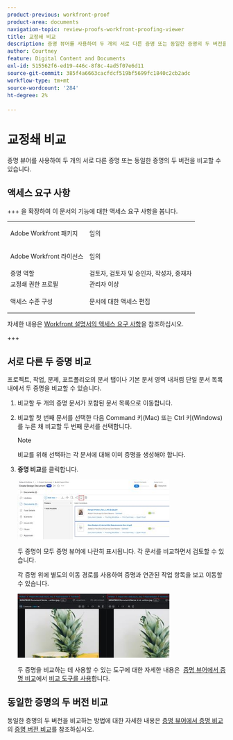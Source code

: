 ```yaml
---
product-previous: workfront-proof
product-area: documents
navigation-topic: review-proofs-workfront-proofing-viewer
title: 교정쇄 비교
description: 증명 뷰어를 사용하여 두 개의 서로 다른 증명 또는 동일한 증명의 두 버전을 비교할 수 있습니다.
author: Courtney
feature: Digital Content and Documents
exl-id: 515562f6-ed19-446c-8f8c-4ad5f07e6d11
source-git-commit: 385f4a6663cacfdcf519bf5699fc1840c2cb2adc
workflow-type: tm+mt
source-wordcount: '284'
ht-degree: 2%

---
```


# 교정쇄 비교

증명 뷰어를 사용하여 두 개의 서로 다른 증명 또는 동일한 증명의 두 버전을 비교할 수 있습니다.

## 액세스 요구 사항

+++ 을 확장하여 이 문서의 기능에 대한 액세스 요구 사항을 봅니다.

<table style="table-layout:auto"> 
 <col> 
 <col> 
 <tbody> 
  <tr> 
   <td role="rowheader">Adobe Workfront 패키지</td> 
   <td> <p>임의</p> </td> 
  </tr> 
  <tr> 
   <td role="rowheader">Adobe Workfront 라이선스</td> 
   <td> <p>임의</p> </td> 
  </tr> 
  <tr> 
   <td role="rowheader">증명 역할 </td> 
   <td>검토자, 검토자 및 승인자, 작성자, 중재자</td> 
  </tr> 
  <tr> 
   <td role="rowheader">교정쇄 권한 프로필 </td> 
   <td>관리자 이상</td> 
  </tr> 
  <tr> 
   <td role="rowheader">액세스 수준 구성</td> 
   <td> <p>문서에 대한 액세스 편집</p> </td> 
  </tr> 
 </tbody> 
</table>

자세한 내용은 [Workfront 설명서의 액세스 요구 사항](/help/quicksilver/administration-and-setup/add-users/access-levels-and-object-permissions/access-level-requirements-in-documentation.md)을 참조하십시오.

+++

## 서로 다른 두 증명 비교

프로젝트, 작업, 문제, 포트폴리오의 문서 탭이나 기본 문서 영역 내처럼 단일 문서 목록 내에서 두 증명을 비교할 수 있습니다.

1. 비교할 두 개의 증명 문서가 포함된 문서 목록으로 이동합니다.
1. 비교할 첫 번째 문서를 선택한 다음 Command 키(Mac) 또는 Ctrl 키(Windows)를 누른 채 비교할 두 번째 문서를 선택합니다.

   >[!NOTE]
   >
   >비교를 위해 선택하는 각 문서에 대해 이미 증명을 생성해야 합니다.

1. **증명 비교**&#x200B;를 클릭합니다.

   <!--
   <p data-mc-conditions="QuicksilverOrClassic.Draft mode">If this button is not visible, ensure that two proofed documents are selected.</p>
   -->

   ![증명 비교](assets/compare-proofs-select-docs-350x138.jpg)

   두 증명이 모두 증명 뷰어에 나란히 표시됩니다. 각 문서를 비교하면서 검토할 수 있습니다.

   각 증명 위에 별도의 이동 경로를 사용하여 증명과 연관된 작업 항목을 보고 이동할 수 있습니다.

   ![증명 이동 경로 비교](assets/compare-proofs-breadcrumbs-350x148.jpg)

   두 증명을 비교하는 데 사용할 수 있는 도구에 대한 자세한 내용은  [증명 뷰어에서 증명 비교](../../../../workfront-proof/wp-work-proofsfiles/review-proofs-wpv/compare-proofs.md#using-compare-tools)에서 [비교 도구를 사용](../../../../workfront-proof/wp-work-proofsfiles/review-proofs-wpv/compare-proofs.md)합니다.

## 동일한 증명의 두 버전 비교

동일한 증명의 두 버전을 비교하는 방법에 대한 자세한 내용은 [증명 뷰어에서 증명 비교](../../../../workfront-proof/wp-work-proofsfiles/review-proofs-wpv/compare-proofs.md#comparing-proof-versions)의 [증명 버전 비교](../../../../workfront-proof/wp-work-proofsfiles/review-proofs-wpv/compare-proofs.md)를 참조하십시오.
